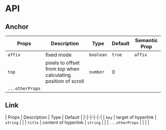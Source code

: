 # API

## Anchor

| Props | Description | Type | Default | Semantic Prop
|-|-|-|-|-|
| `affix` | fixed mode | `boolean` | `true` | `affix` |
| `top` | pixels to offset from top when calculating position of scroll | `number` | 0 | |
| `...otherProps` | | | | |

## Link

| Props | Description | Type | Default |
|-|-|-|-|-|
| `key` | target of hyperlink | `string` | |
| `title` | content of hyperlink | `string` | |
| `...otherProps` | | | |
